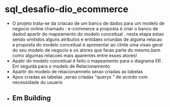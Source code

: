 # sql_desafio-dio_ecommerce
- O projeto trata-se da criacao de um banco de dados para um modelo de negocio online chamado : e-commerce
a proposta é criar o banco de dadod apartir do mapeamento do modelo conceitual . nesta etapa estao sendo omitidos alguns atributos e entidaes oriundas de alguma relacao 
a proposta do modelo conceitual é apresentar ao clinte uma visao geral do seu  modelo de negocio e os atores que farao parte do mesmo,bem como algumas relacoes mais aparentes entre esses atores!
- Apatir do modelo conceitual é feito o mapeamento para o diagrama ER . Em seguida para o modelo de Relacionamento
- Apartir do modelo de relacionamneto serao criadas as tabelas
- Apos criadas as tabelas  ,serao criadas "querys " de acordo com necessidade do usuario
- ## Em Building



